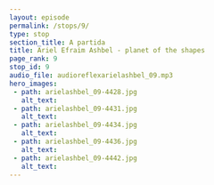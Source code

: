 ```yaml
---
layout: episode
permalink: /stops/9/
type: stop
section_title: A partida
title: Ariel Efraim Ashbel - planet of the shapes
page_rank: 9
stop_id: 9
audio_file: audioreflexarielashbel_09.mp3
hero_images:
 - path: arielashbel_09-4428.jpg
   alt_text: 
 - path: arielashbel_09-4431.jpg
   alt_text: 
 - path: arielashbel_09-4434.jpg
   alt_text: 
 - path: arielashbel_09-4436.jpg
   alt_text: 
 - path: arielashbel_09-4442.jpg
   alt_text: 
---
```


